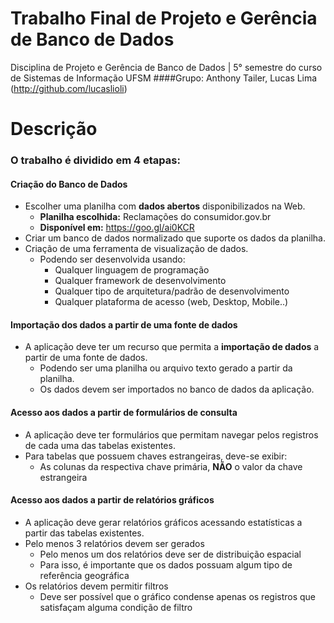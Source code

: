 # Trabalho Final de Projeto e Gerência de Banco de Dados
Disciplina de Projeto e Gerência de Banco de Dados | 5° semestre do curso de Sistemas de Informação UFSM
####Grupo: Anthony Tailer, Lucas Lima (http://github.com/lucaslioli)

# Descrição

### O trabalho é dividido em 4 etapas:

#### Criação do Banco de Dados

* Escolher uma planilha com **dados abertos** disponibilizados na Web.
	- **Planilha escolhida:** Reclamações do consumidor.gov.br
	- **Disponível em:** https://goo.gl/ai0KCR  
* Criar um banco de dados normalizado que suporte os dados da planilha.
* Criação de uma ferramenta de visualização de dados.
	- Podendo ser desenvolvida usando:
		+ Qualquer linguagem de programação
		+ Qualquer framework de desenvolvimento
		+ Qualquer tipo de arquitetura/padrão de desenvolvimento
		+ Qualquer plataforma de acesso (web, Desktop, Mobile..)
			
#### Importação dos dados a partir de uma fonte de dados

- A aplicação deve ter um recurso que permita a **importação de dados** a partir de uma fonte de dados.
	+ Podendo ser uma planilha ou arquivo texto gerado a partir da planilha.
	+ Os dados devem ser importados no banco de dados da aplicação.

#### Acesso aos dados a partir de formulários de consulta

- A aplicação deve ter formulários que permitam navegar pelos registros de cada uma das tabelas existentes.
- Para tabelas que possuem chaves estrangeiras, deve-se exibir:
	+ As colunas da respectiva chave primária, **NÃO** o valor da chave estrangeira

#### Acesso aos dados a partir de relatórios gráficos

- A aplicação deve gerar relatórios gráficos acessando estatísticas a partir das tabelas existentes.
- Pelo menos 3 relatórios devem ser gerados
	+ Pelo menos um dos relatórios deve ser de distribuição espacial
	+ Para isso, é importante que os dados possuam algum tipo de referência geográfica
- Os relatórios devem permitir filtros
	+ Deve ser possível que o gráfico condense apenas os registros que satisfaçam alguma condição de filtro


